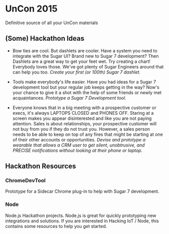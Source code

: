 # UnCon 2015
Definitive source of all your UnCon materials

## (Some) Hackathon Ideas

- Bow ties are cool.  But dashlets are cooler.  Have a system you need to integrate with the Sugar UI?  Brand new to Sugar 7 development?  Then Dashlets are a great way to get your feet wet.  Try creating a chart!  Everybody loves those.  We've got plenty of Sugar Engineers around that can help you too.  *Create your first (or 100th) Sugar 7 dashlet.*

- Tools make everybody's life easier.  Have you had ideas for a Sugar 7 development tool but your regular job keeps getting in the way?  Now's your chance to give it a shot with the help of some friends or newly met acquaintances.  *Prototype a Sugar 7 Development tool.*

- Everyone knows that in a big meeting with a prospective customer or execs, it's always LAPTOPS CLOSED and PHONES OFF.  Staring at a screen makes you appear disinterested and like you are not paying attention.  Sales is about relationships, your prospective customer will not buy from you if they do not trust you.  However, a sales person needs to be able to keep on top of any fires that might be starting at one of their other accounts or opportunities.  *Devise and prototype a wearable that allows a CRM user to get silent, unobtrusive, and PRECISE notifications without looking at their phone or laptop.*

## Hackathon Resources

### ChromeDevTool
Prototype for a Sidecar Chrome plug-in to help with Sugar 7 development.  

### Node
Node.js Hackathon projects.  Node.js is great for quickly prototyping new integrations and solutions.  If you are interested in Hacking IoT / Node, this contains some resources to help you get started.


